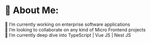 # 💫 About Me:
🔭 I’m currently working on enterprise software applications<br>👯 I’m looking to collaborate on any kind of Micro Frontend projects<br>🌱 I’m currently deep dive into TypeScript | Vue JS | Nest JS <br>


